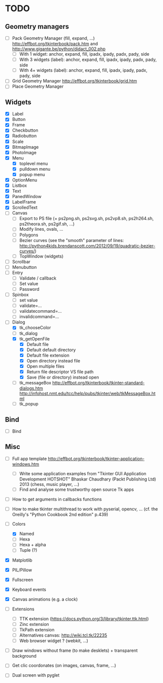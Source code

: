 # TODO

## Geometry managers

- [ ] Pack Geometry Manager (fill, expand, ...) http://effbot.org/tkinterbook/pack.htm and http://www.gigante.be/python/didact_002.php
    - [ ] With 1 widget: anchor, expand, fill, ipadx, ipady, padx, pady, side
    - [ ] With 3 widgets (label): anchor, expand, fill, ipadx, ipady, padx, pady, side
    - [ ] With 4+ widgets (label): anchor, expand, fill, ipadx, ipady, padx, pady, side
- [ ] Grid Geometry Manager http://effbot.org/tkinterbook/grid.htm
- [ ] Place Geometry Manager

## Widgets

- [x] Label
- [x] Button
- [x] Frame
- [x] Checkbutton
- [x] Radiobutton
- [x] Scale
- [x] BitmapImage
- [x] PhotoImage
- [x] Menu
    - [x] toplevel menu
    - [x] pulldown menu
    - [x] popup menu
- [x] OptionMenu
- [x] Listbox
- [x] Text
- [x] PanedWindow
- [x] LabelFrame
- [x] ScrolledText
- [ ] Canvas
    - [ ] Export to PS file (+ ps2png.sh, ps2svg.sh, ps2vp8.sh, ps2h264.sh, ps2theora.sh, ps2gif.sh, ...)
    - [ ] Modify lines, ovals, ...
    - [ ] Polygons
    - [ ] Bezier curves (see the "smooth" parameter of lines: http://python4kids.brendanscott.com/2012/09/19/quadratic-bezier-curves/)
    - [ ] TopWindow (widgets)
- [ ] Scrollbar
- [ ] Menubutton
- [ ] Entry
    - [ ] Validate / callback
    - [ ] Set value
    - [ ] Password
- [ ] Spinbox
    - [ ] set value
    - [ ] validate=...
    - [ ] validatecommand=...
    - [ ] invalidcommand=...
- [ ] Dialog
    - [x] tk_chooseColor
    - [ ] tk_dialog
    - [x] tk_getOpenFile
        - [x] Default file
        - [x] Default default directory
        - [x] Default file extension
        - [x] Open directory instead file
        - [x] Open multiple files
        - [x] Return file descriptor VS file path
        - [x] Save (file or directory) instead open
    - [ ] tk_messageBox http://effbot.org/tkinterbook/tkinter-standard-dialogs.htm http://infohost.nmt.edu/tcc/help/pubs/tkinter/web/tkMessageBox.html
    - [ ] tk_popup

## Bind

- [ ] Bind

## Misc

- [ ] Full app template http://effbot.org/tkinterbook/tkinter-application-windows.htm
    - [ ] Write some application examples from "Tkinter GUI Application Development HOTSHOT" Bhaskar Chaudhary (Packt Publishing Ltd) 2013 (chess, music player, ...)
    - [ ] Find and analyse some trustworthy open source Tk apps
- [ ] How to get arguments in callbacks functions
- [ ] How to make tkinter multithread to work with pyserial, opencv, ... (cf. the Oreilly's "Python Cookbook 2nd edition" p.439)
- [ ] Colors
    - [x] Named
    - [ ] Hexa
    - [ ] Hexa + alpha
    - [ ] Tuple (?)
- [x] Matplotlib
- [x] PIL/Pillow
- [x] Fullscreen
- [x] Keyboard events
- [x] Canvas animations (e.g. a clock)
- [ ] Extensions
    - [ ] TTK extension (https://docs.python.org/3/library/tkinter.ttk.html)
    - [ ] Zinc extension
    - [ ] TkPath extension
    - [ ] Alternatives canvas: http://wiki.tcl.tk/22235
    - [ ] Web browser widget ? (webkit, ...)
- [ ] Draw windows without frame (to make desklets) + transparent background
- [ ] Get clic coordonates (on images, canvas, frame, ...)
- [ ] Dual screen with pyglet

